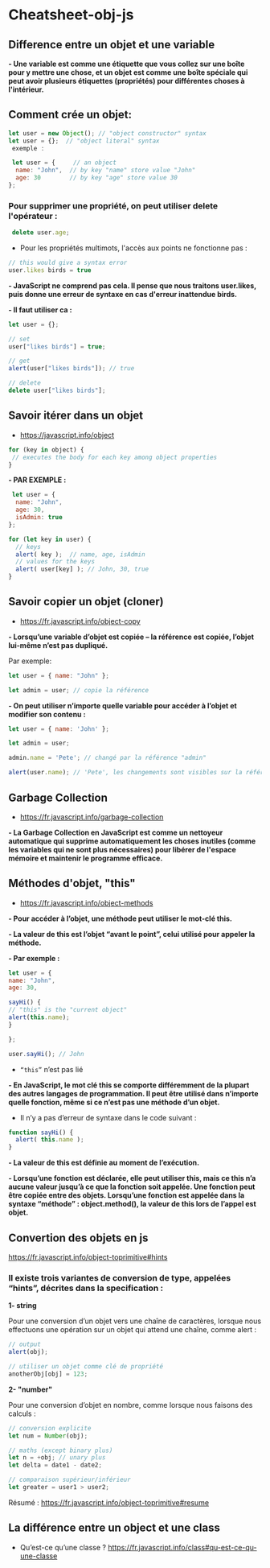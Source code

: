 # Cheatsheet-obj-js

## Difference entre un objet et une variable 

**- Une variable est comme une étiquette que vous collez sur une boîte pour y mettre une chose, et un objet est comme une boîte spéciale qui peut avoir plusieurs étiquettes (propriétés) pour différentes choses à l'intérieur.**



## Comment crée un objet:

``` javascript
let user = new Object(); // "object constructor" syntax
let user = {};  // "object literal" syntax
 exemple : 

 let user = {     // an object
  name: "John",  // by key "name" store value "John"
  age: 30        // by key "age" store value 30
}; 
```


### Pour supprimer une propriété, on peut utiliser delete l'opérateur :

``` javascript
 delete user.age;
```

- Pour les propriétés multimots, l'accès aux points ne fonctionne pas :

``` javascript 
// this would give a syntax error
user.likes birds = true
```

**- JavaScript ne comprend pas cela. Il pense que nous traitons user.likes, puis donne une erreur de syntaxe en cas d'erreur inattendue birds.**

**- Il faut utiliser ca :** 
``` javascript
let user = {};

// set
user["likes birds"] = true;

// get
alert(user["likes birds"]); // true

// delete
delete user["likes birds"];
```

 ## Savoir itérer dans un objet

 - https://javascript.info/object 

 ``` javascript
 for (key in object) {
  // executes the body for each key among object properties
}
```

**- PAR EXEMPLE :** 

``` javascript
 let user = {
  name: "John",
  age: 30,
  isAdmin: true
};

for (let key in user) {
  // keys
  alert( key );  // name, age, isAdmin
  // values for the keys
  alert( user[key] ); // John, 30, true
}
```

 ## Savoir copier un objet (cloner)

 - https://fr.javascript.info/object-copy

**- Lorsqu’une variable d’objet est copiée – la référence est copiée, l’objet lui-même n’est pas dupliqué.**

Par exemple:

``` javascript 
let user = { name: "John" };

let admin = user; // copie la référence 
```

**- On peut utiliser n’importe quelle variable pour accéder à l’objet et modifier son contenu :**

``` javascript 
let user = { name: 'John' };

let admin = user;

admin.name = 'Pete'; // changé par la référence "admin"

alert(user.name); // 'Pete', les changements sont visibles sur la référence "user"
```


 ## Garbage Collection

 - https://fr.javascript.info/garbage-collection

 
**- La Garbage Collection en JavaScript est comme un nettoyeur automatique qui supprime automatiquement les choses inutiles (comme les variables qui ne sont plus nécessaires) pour libérer de l'espace mémoire et maintenir le programme efficace.**

## Méthodes d'objet, "this"

- https://fr.javascript.info/object-methods

**- Pour accéder à l’objet, une méthode peut utiliser le mot-clé this.**

**- La valeur de this est l’objet “avant le point”, celui utilisé pour appeler la méthode.**

**- Par exemple :**

```javascript
let user = {
name: "John",
age: 30,

sayHi() {
// "this" is the "current object"
alert(this.name);
}

};

user.sayHi(); // John
```


 - ` “this” ` n’est pas lié 

**- En JavaScript, le mot clé this se comporte différemment de la plupart des autres langages de programmation. Il peut être utilisé dans n’importe quelle fonction, même si ce n’est pas une méthode d’un objet.**

- Il n’y a pas d’erreur de syntaxe dans le code suivant :

``` javascript
function sayHi() {
  alert( this.name );
}
```

**- La valeur de this est définie au moment de l’exécution.**

**- Lorsqu’une fonction est déclarée, elle peut utiliser this, mais ce this n’a aucune valeur jusqu’à ce que la fonction soit appelée.
Une fonction peut être copiée entre des objets.
Lorsqu’une fonction est appelée dans la syntaxe “méthode” : object.method(), la valeur de this lors de l’appel est objet.**



## Convertion des objets en js 

https://fr.javascript.info/object-toprimitive#hints

### Il existe trois variantes de conversion de type, appelées “hints”, décrites dans la specification :

**1- string**

Pour une conversion d’un objet vers une chaîne de caractères, lorsque nous effectuons une opération sur un objet qui attend une chaîne, comme alert :

``` javascript
// output
alert(obj);

// utiliser un objet comme clé de propriété
anotherObj[obj] = 123;
```

**2- "number"**

Pour une conversion d’objet en nombre, comme lorsque nous faisons des calculs :

``` javascript
// conversion explicite
let num = Number(obj);

// maths (except binary plus)
let n = +obj; // unary plus
let delta = date1 - date2;

// comparaison supérieur/inférieur
let greater = user1 > user2;
```

Résumé : https://fr.javascript.info/object-toprimitive#resume



## La différence entre un object et une class
 
- Qu’est-ce qu’une classe ? https://fr.javascript.info/class#qu-est-ce-qu-une-classe

